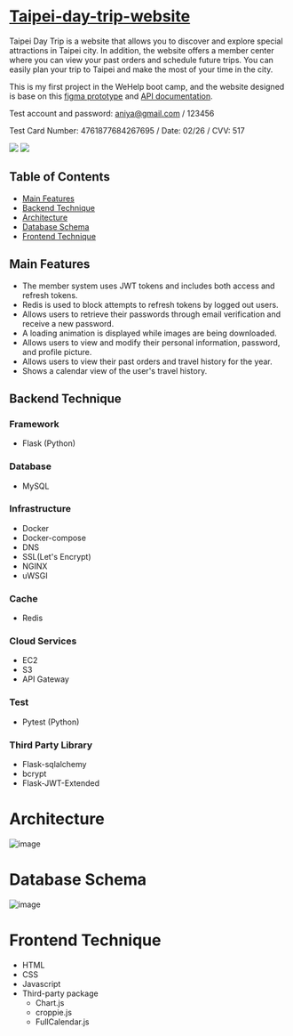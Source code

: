 # [Taipei-day-trip-website](https://taipeidaytrip.moonightowl.com/)

Taipei Day Trip is a website that allows you to discover and explore special attractions in Taipei city. In addition, the website offers a member center where you can view your past orders and schedule future trips. You can easily plan your trip to Taipei and make the most of your time in the city.

This is my first project in the WeHelp boot camp, and the website designed is base on this [figma prototype](https://www.figma.com/file/MZkYBH31H5gyLoZoZq116j/Taipei-Trip-%E5%8F%B0%E5%8C%97%E4%B8%80%E6%97%A5%E9%81%8A-2.0?t=klEcrdQ8vJZwSQ42-0) and [API documentation](https://app.swaggerhub.com/apis-docs/padax/taipei-day-trip/1.1.0).

Test account and password: aniya@gmail.com / 123456

Test Card Number: 4761877684267695 / Date: 02/26 / CVV: 517

<img src="/7j93YGsJ41.gif">
<img src="/ijmVT9FMqX.gif">

## Table of Contents

-   [Main Features](#main-features)
-   [Backend Technique](#backend-technique)
-   [Architecture](#architecture)
-   [Database Schema](#database-schema)
-   [Frontend Technique](#frontend-technique)

## Main Features

-   The member system uses JWT tokens and includes both access and refresh tokens.
-   Redis is used to block attempts to refresh tokens by logged out users.
-   Allows users to retrieve their passwords through email verification and receive a new password.
-   A loading animation is displayed while images are being downloaded.
-   Allows users to view and modify their personal information, password, and profile picture.
-   Allows users to view their past orders and travel history for the year.
-   Shows a calendar view of the user's travel history.

## Backend Technique

### Framework

-   Flask (Python)

### Database

-   MySQL

### Infrastructure

-   Docker
-   Docker-compose
-   DNS
-   SSL(Let's Encrypt)
-   NGINX
-   uWSGI

### Cache

-   Redis

### Cloud Services

-   EC2
-   S3
-   API Gateway

### Test

-   Pytest (Python)

### Third Party Library

-   Flask-sqlalchemy
-   bcrypt
-   Flask-JWT-Extended

# Architecture

![image](https://user-images.githubusercontent.com/108926305/210320644-d5a1197b-61c6-40e0-b290-b1430e8fa0d0.png)

# Database Schema

![image](https://user-images.githubusercontent.com/108926305/210312094-7d199be4-adc1-4a10-83de-e0eaa2b9360c.png)

# Frontend Technique

-   HTML
-   CSS
-   Javascript
-   Third-party package
    -   Chart.js
    -   croppie.js
    -   FullCalendar.js

